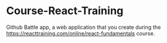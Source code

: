 # Course-React-Training
Github Battle app,
a web application that you create during the https://reacttraining.com/online/react-fundamentals course.
